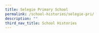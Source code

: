 ```yaml
---
title: Selegie Primary School
permalink: /school-histories/selegie-pri/
description: ""
third_nav_title: School Histories
---
```

